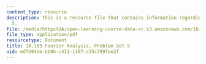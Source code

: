 ```yaml
---
content_type: resource
description: This is a resource file that contains information regarding problem set
  5.
file: /media/https%3A/open-learning-course-data-rc.s3.amazonaws.com/18-103-fourier-analysis-fall-2013/edfb94debb0bc4111167c35c789fee2f_MIT18_103F13_pset5.pdf
file_type: application/pdf
resourcetype: Document
title: 18.103 Fourier Analysis, Problem Set 5
uid: edfb94de-bb0b-c411-1167-c35c789fee2f
---
```

